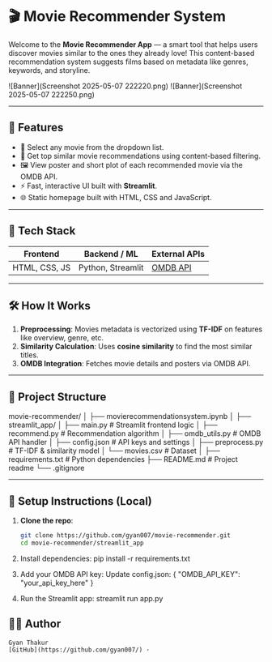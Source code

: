 # 🎬 Movie Recommender System

Welcome to the **Movie Recommender App** — a smart tool that helps users discover movies similar to the ones they already love! This content-based recommendation system suggests films based on metadata like genres, keywords, and storyline.

![Banner](Screenshot 2025-05-07 222220.png) 
![Banner](Screenshot 2025-05-07 222250.png) 

---

## 📌 Features

- 🎥 Select any movie from the dropdown list.
- 🧠 Get top similar movie recommendations using content-based filtering.
- 🖼️ View poster and short plot of each recommended movie via the OMDB API.
- ⚡ Fast, interactive UI built with **Streamlit**.
- 🌐 Static homepage built with HTML, CSS and JavaScript.

---

## 🧰 Tech Stack

| Frontend    | Backend / ML     | External APIs |
|-------------|------------------|---------------|
| HTML, CSS, JS | Python, Streamlit | [OMDB API](https://www.omdbapi.com) |

---

## 🛠️ How It Works

1. **Preprocessing**: Movies metadata is vectorized using **TF-IDF** on features like overview, genre, etc.
2. **Similarity Calculation**: Uses **cosine similarity** to find the most similar titles.
3. **OMDB Integration**: Fetches movie details and posters via OMDB API.

---

## 📁 Project Structure

movie-recommender/
│
├── movierecommendationsystem.ipynb
│
├── streamlit_app/
│ ├── main.py # Streamlit frontend logic
│ ├── recommend.py # Recommendation algorithm
│ ├── omdb_utils.py # OMDB API handler
│ ├── config.json # API keys and settings
│ ├── preprocess.py # TF-IDF & similarity model
│ └── movies.csv # Dataset
│
├── requirements.txt # Python dependencies
├── README.md # Project readme
└── .gitignore


---

## 🔧 Setup Instructions (Local)

1. **Clone the repo**:
   ```bash
   git clone https://github.com/gyan007/movie-recommender.git
   cd movie-recommender/streamlit_app

2. Install dependencies:
   pip install -r requirements.txt

3. Add your OMDB API key:
   Update config.json:
   {
      "OMDB_API_KEY": "your_api_key_here"
   }

4. Run the Streamlit app:
   streamlit run app.py

## 🙋‍♂️ Author
    Gyan Thakur
    [GitHub](https://github.com/gyan007/) ·

